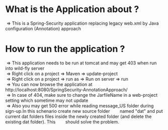 # What is the Application about ? </br>
&nbsp;=> This is a Spring-Security application replacing legacy web.xml by Java configuration (Annotation) approach </br>

# How to run the application ? </br>
&nbsp;=> This application needs to be run at tomcat and may get 403 when run into wild-fly server </br>
&nbsp;=> Right click on a project => Maven => update-project</br>
&nbsp;=> Right click on a project => run as => Run on server => run </br>
&nbsp;=> You can now browse the application at http://localhost:8080/SpringSecurity-AnnotationApproach/ </br>
&nbsp;=> In case of 404, make sure to change the JarfileName in a web-project setting which sometime may not update</br>
&nbsp;=> Also you may get 500 error while reading message_US folder during sign-up.In this schenario create new source folder
&nbsp;&nbsp;&nbsp;&nbsp;&nbsp;&nbsp;&nbsp;named "dat" and put current dat folders files inside the newly created folder (and delete the existing dat folder). This 
&nbsp;&nbsp;&nbsp;&nbsp;&nbsp;&nbsp;&nbsp;should solve the problem.

